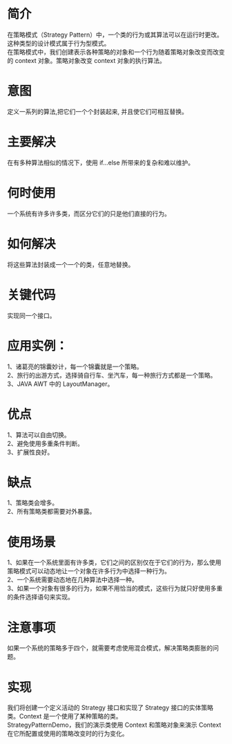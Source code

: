 # 简介
在策略模式（Strategy Pattern）中，一个类的行为或其算法可以在运行时更改。这种类型的设计模式属于行为型模式。<br>
在策略模式中，我们创建表示各种策略的对象和一个行为随着策略对象改变而改变的 context 对象。策略对象改变 context 对象的执行算法。
# 意图
定义一系列的算法,把它们一个个封装起来, 并且使它们可相互替换。
# 主要解决
在有多种算法相似的情况下，使用 if...else 所带来的复杂和难以维护。
# 何时使用
一个系统有许多许多类，而区分它们的只是他们直接的行为。
# 如何解决
将这些算法封装成一个一个的类，任意地替换。
# 关键代码
实现同一个接口。
# 应用实例： 
1、诸葛亮的锦囊妙计，每一个锦囊就是一个策略。 <br>
2、旅行的出游方式，选择骑自行车、坐汽车，每一种旅行方式都是一个策略。 <br>
3、JAVA AWT 中的 LayoutManager。<br>
# 优点
1、算法可以自由切换。 <br>
2、避免使用多重条件判断。 <br>
3、扩展性良好。<br>
# 缺点 
1、策略类会增多。 <br>
2、所有策略类都需要对外暴露。<br>
# 使用场景 
1、如果在一个系统里面有许多类，它们之间的区别仅在于它们的行为，那么使用策略模式可以动态地让一个对象在许多行为中选择一种行为。 <br>
2、一个系统需要动态地在几种算法中选择一种。 <br>
3、如果一个对象有很多的行为，如果不用恰当的模式，这些行为就只好使用多重的条件选择语句来实现。<br>
# 注意事项
如果一个系统的策略多于四个，就需要考虑使用混合模式，解决策略类膨胀的问题。
# 实现
我们将创建一个定义活动的 Strategy 接口和实现了 Strategy 接口的实体策略类。Context 是一个使用了某种策略的类。<br>
StrategyPatternDemo，我们的演示类使用 Context 和策略对象来演示 Context 在它所配置或使用的策略改变时的行为变化。
